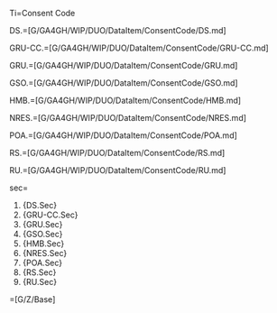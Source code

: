 Ti=Consent Code

DS.=[G/GA4GH/WIP/DUO/DataItem/ConsentCode/DS.md]

GRU-CC.=[G/GA4GH/WIP/DUO/DataItem/ConsentCode/GRU-CC.md]

GRU.=[G/GA4GH/WIP/DUO/DataItem/ConsentCode/GRU.md]

GSO.=[G/GA4GH/WIP/DUO/DataItem/ConsentCode/GSO.md]

HMB.=[G/GA4GH/WIP/DUO/DataItem/ConsentCode/HMB.md]

NRES.=[G/GA4GH/WIP/DUO/DataItem/ConsentCode/NRES.md]

POA.=[G/GA4GH/WIP/DUO/DataItem/ConsentCode/POA.md]

RS.=[G/GA4GH/WIP/DUO/DataItem/ConsentCode/RS.md]

RU.=[G/GA4GH/WIP/DUO/DataItem/ConsentCode/RU.md]

sec=<ol><li>{DS.Sec}<li>{GRU-CC.Sec}<li>{GRU.Sec}<li>{GSO.Sec}<li>{HMB.Sec}<li>{NRES.Sec}<li>{POA.Sec}<li>{RS.Sec}<li>{RU.Sec}</ol>

=[G/Z/Base]

